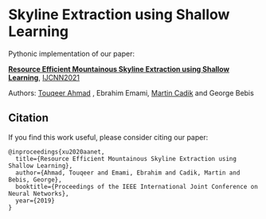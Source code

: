 # Skyline Extraction using Shallow LearningPythonic implementation of our paper: **[Resource Efficient Mountainous Skyline Extraction using Shallow Learning](https://drive.google.com/file/d/1E7ebOEcuA8FNmh73qaemEjxmA45_QC5o/view)**, [IJCNN2021](https://www.ijcnn.org/)Authors: [Touqeer Ahmad](https://sites.google.com/site/touqeerahmadsite/Touqeer?authuser=0) , Ebrahim Emami,  [Martin Cadik](http://cadik.posvete.cz) and George Bebis## CitationIf you find this work useful, please consider citing our paper:```@inproceedings{xu2020aanet,  title={Resource Efficient Mountainous Skyline Extraction using Shallow Learning},  author={Ahmad, Touqeer and Emami, Ebrahim and Cadik, Martin and Bebis, George},  booktitle={Proceedings of the IEEE International Joint Conference on Neural Networks},  year={2019}}```